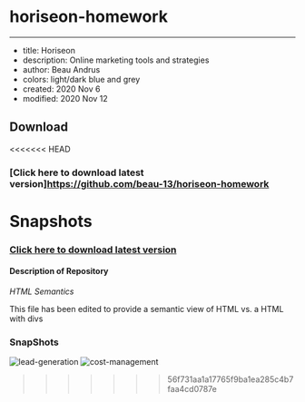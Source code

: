 # horiseon-homework
---
* title: Horiseon
* description: Online marketing tools and strategies
* author: Beau Andrus
* colors: light/dark blue and grey
* created:  2020 Nov 6
* modified: 2020 Nov 12

Download
--------

<<<<<<< HEAD
### [Click here to download latest version]https://github.com/beau-13/horiseon-homework 

Snapshots
=======
### [Click here to download latest version](https://github.com/beau-13/horiseon-homework/archive/main.zip)

#### Description of Repository

*HTML Semantics*

This file has been edited to provide a semantic view of HTML vs. a HTML with divs

### SnapShots

![lead-generation](https://user-images.githubusercontent.com/71921579/98515995-e19cd780-22a6-11eb-8a16-3eb43853e06b.png)
![cost-management](https://user-images.githubusercontent.com/71921579/98516101-04c78700-22a7-11eb-9b82-3ede71f4bc2c.png)

>>>>>>> 56f731aa1a17765f9ba1ea285c4b7faa4cd0787e


